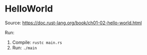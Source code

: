 # HelloWorld

Source: https://doc.rust-lang.org/book/ch01-02-hello-world.html

Run:
1. Compile: `rustc main.rs`
2. Run: `./main`
